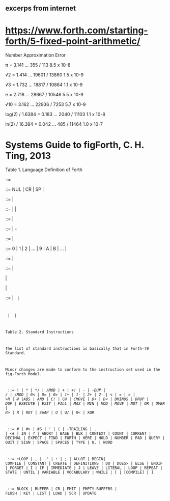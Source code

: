 
## excerps from internet

# https://www.forth.com/starting-forth/5-fixed-point-arithmetic/

Number	Approximation	Error

π = 	3.141 …	355 / 113	8.5 x 10-8

√2 = 1.414 …	19601 / 13860	1.5 x 10-9

√3 = 1.732 …	18817 / 10864	1.1 x 10-9

e = 2.718 …	28667 / 10546	5.5 x 10-9

√10 = 3.162 …	22936 / 7253	5.7 x 10-9

log(2) / 1.6384 = 0.183 …	2040 / 11103	1.1 x 10-8

ln(2) / 16.384 = 0.042 …	485 / 11464	1.0 x 10-7

# Systems Guide to figForth, C. H. Ting, 2013

Table 1. Language Definition of Forth

<character> ::= <ASCII code>

<delimiting character> ::= NUL | CR | SP | <designated character>

<delimiter> ::= <delimiting character> |

<delimiting character><delimiter>

<word> ::= <instruction> | <number> | <string>

<string> ::= <character> | <character><string>

<number> ::= <integer> | -<integer>

<integer> ::= <digit> | <digit><integer>

<digit> ::= 0 | 1 | 2 | ... | 9 | A | B | ... | <base-1>

<instruction> ::= <standard instruction> | <user instruction>

<standard instruction> ::= <nucleus instruction> |

<interpreter instruction> |

<compiler instruction> | <device instruction>

<user instruction> ::= <colon instruction> | <code instruction> |

<constant> | <variable> | <vocabulary>

Table 2. Standard Instructions

The list of standard instructions is basically that in Forth-79 Standard.

Minor changes are made to conform to the instruction set used in the fig-Forth Model.

<nucleus instruction> ::= ! | * | */ | */MOD | + | +! | - | -DUP | / | /MOD | 0< | 0= | 0> | 1+ |
1- | 2+ | 2- | < | = | > | >R | @ |ABS | AND | C! | C@ | CMOVE | D+ | D< | DMINUS | DROP | DUP |
EXECUTE | EXIT | FILL | MAX | MIN | MOD | MOVE | NOT | OR | OVER | R> | R | ROT | SWAP | U* | U/
| U< | XOR

<interpreter instruction> ::= # | #> | #S | ' | ( | -TRAILING | . | <# | IN | ? | ABORT | BASE |
BLK | CONTEXT | COUNT | CURRENT | DECIMAL | EXPECT | FIND | FORTH | HERE | HOLD | NUMBER | PAD |
QUERY | QUIT | SIGN | SPACE | SPACES | TYPE | U. | WORD

<compiler instruction> ::= +LOOP | , | ." | : | ; | ALLOT | BEGIN| COMPILE | CONSTANT | CREATE |
DEFINITIONS | DO | DOES> | ELSE | ENDIF | FORGET | I | IF | IMMEDIATE | J | LEAVE | LITERAL |
LOOP | REPEAT | STATE | UNTIL | VARIABLE | VOCABULARY | WHILE | [ | [COMPILE] | ]

<device instruction> ::= BLOCK | BUFFER | CR | EMIT | EMPTY-BUFFERS | FLUSH | KEY | LIST | LOAD |
SCR | UPDATE


